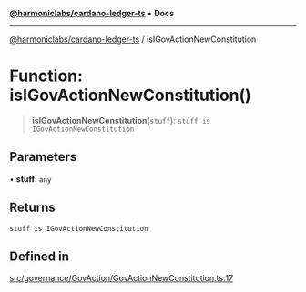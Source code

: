 [**@harmoniclabs/cardano-ledger-ts**](../README.md) • **Docs**

***

[@harmoniclabs/cardano-ledger-ts](../globals.md) / isIGovActionNewConstitution

# Function: isIGovActionNewConstitution()

> **isIGovActionNewConstitution**(`stuff`): `stuff is IGovActionNewConstitution`

## Parameters

• **stuff**: `any`

## Returns

`stuff is IGovActionNewConstitution`

## Defined in

[src/governance/GovAction/GovActionNewConstitution.ts:17](https://github.com/HarmonicLabs/cardano-ledger-ts/blob/94dd590ffe94133126b0d8d49920fc7b002e1975/src/governance/GovAction/GovActionNewConstitution.ts#L17)
